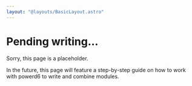 ```yaml
---
layout: "@layouts/BasicLayout.astro"
---
```


<!-- TODO: Write this page -->

# Pending writing...

Sorry, this page is a placeholder.

In the future, this page will feature a step-by-step guide on how to work with powerd6 to write and combine modules.
